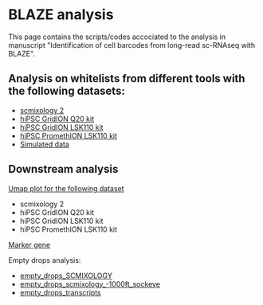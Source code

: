 # BLAZE analysis
This page contains the scripts/codes accociated to the analysis in manuscript "Identification of cell barcodes from long-read sc-RNAseq with BLAZE".

## Analysis on whitelists from different tools with the following datasets:
* [scmixology 2](scmixology_data_analysis.html)
* [hiPSC GridION Q20 kit](hiPSC_diff_gridion_q20_analysis.html)
* [hiPSC GridION LSK110 kit](hiPSC_diff_gridion_lsk110_analysis.html)
* [hiPSC PromethION LSK110 kit](hiPSC_diff_promethion_lsk110_analysis.html)
* [Simulated data](simulation_SLsim_analysis.html)
## Downstream analysis
[Umap plot for the following dataset](umap_analysis_all_together.html)
* scmixology 2
* hiPSC GridION Q20 kit
* hiPSC GridION LSK110 kit
* hiPSC PromethION LSK110 kit

[Marker gene](SC_Marker_gene.html)

Empty drops analysis:
* [empty_drops_SCMIXOLOGY](empty_drops_SCMIXOLOGY.html)
* [empty_drops_scmixology_-1000ft_sockeye](empty_drops_scmixology_-1000ft_sockeye.html)
* [empty_drops_transcripts](empty_drops_transcripts.html)

